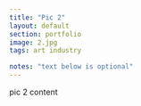 ```yaml
---
title: "Pic 2"
layout: default
section: portfolio
image: 2.jpg
tags: art industry

notes: "text below is optional"
---
```

pic 2 content